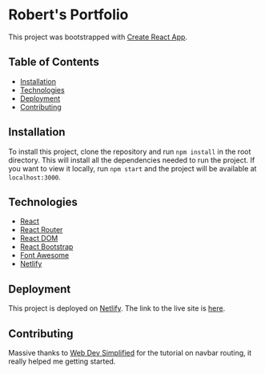 # Robert's Portfolio

This project was bootstrapped with [Create React App](https://github.com/facebook/create-react-app).

## Table of Contents

- [Installation](#installation)
- [Technologies](#technologies)
- [Deployment](#deployment)
- [Contributing](#contributing)

## Installation

To install this project, clone the repository and run `npm install` in the root directory. This will install all the dependencies needed to run the project. If you want to view it locally, run `npm start` and the project will be available at `localhost:3000`.

## Technologies

- [React](https://reactjs.org/)
- [React Router](https://reacttraining.com/react-router/)
- [React DOM](https://reactjs.org/docs/react-dom.html)
- [React Bootstrap](https://react-bootstrap.github.io/)
- [Font Awesome](https://fontawesome.com/)
- [Netlify](https://www.netlify.com/)

## Deployment

This project is deployed on [Netlify](https://www.netlify.com/). The link to the live site is [here](https://robertiatan-portfolio.netlify.com/).

## Contributing

Massive thanks to [Web Dev Simplified](https://www.youtube.com/watch?v=SLfhMt5OUPI&ab_channel=WebDevSimplified) for the tutorial on navbar routing, it really helped me getting started.
